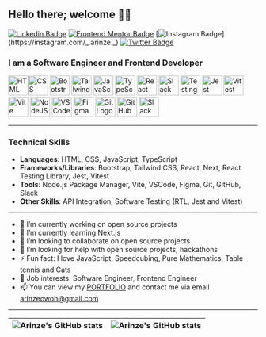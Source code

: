 ## Hello there; welcome 👋🏾

[![Linkedin Badge](https://img.shields.io/badge/-dennings_owoh-blue?style=for-the-badge&logo=Linkedin&logoColor=white&link=https://www.linkedin.com/in/dennings-owoh)](https://www.linkedin.com/in/dennings-owoh) [![Frontend Mentor Badge](https://img.shields.io/badge/-@ArinzeGit-blue?style=for-the-badge&logo=FrontendMentor&logoColor=white&link=https://www.frontendmentor.io/profile/ArinzeGit)](https://www.frontendmentor.io/profile/ArinzeGit) [![Instagram Badge](https://img.shields.io/badge/-@\_.arinze.\_-E4405F?style=for-the-badge&logo=instagram&logoColor=white&link=https://instagram.com/_.arinze._)](https://instagram.com/_.arinze._) [![Twitter Badge](https://img.shields.io/badge/-@Arinze98433402-1DA1F2?style=for-the-badge&logo=X&logoColor=white)](https://twitter.com/Arinze98433402)

### I am a Software Engineer and Frontend Developer

<img src="https://cdn.jsdelivr.net/gh/devicons/devicon@latest/icons/html5/html5-original-wordmark.svg" alt="HTML Logo" width='40' height='40' /><img src="https://cdn.jsdelivr.net/gh/devicons/devicon@latest/icons/css3/css3-original-wordmark.svg" alt="CSS Logo" width='40' height='40' />
<img src="https://cdn.jsdelivr.net/gh/devicons/devicon@latest/icons/bootstrap/bootstrap-original.svg" alt="Bootstrap Logo" width='40' height='40'/>
<img src="https://cdn.jsdelivr.net/gh/devicons/devicon@latest/icons/tailwindcss/tailwindcss-original.svg" alt="Tailwind CSS Logo" width='40' height='40'/>
<img src="https://cdn.jsdelivr.net/gh/devicons/devicon@latest/icons/javascript/javascript-original.svg" alt="JavaScript Logo" width='40' height='40'/>
<img src="https://cdn.jsdelivr.net/gh/devicons/devicon@latest/icons/typescript/typescript-original.svg" alt="TypeScript Logo" width='40' height='40'/>
<img src="https://cdn.jsdelivr.net/gh/devicons/devicon@latest/icons/react/react-original.svg" alt="React Logo" width='40' height='40'/>
<img src="https://cdn.jsdelivr.net/gh/devicons/devicon@latest/icons/nextjs/nextjs-original-wordmark.svg" alt="Slack Logo" width='40' height='40'/>
<img src="https://testing-library.com/img/octopus-64x64.png" alt="Testing Library Logo" width='40' height='40'/>
<img src="https://cdn.jsdelivr.net/gh/devicons/devicon@latest/icons/jest/jest-plain.svg" alt="Jest Logo" width='40' height='40'/>
<img src="https://cdn.jsdelivr.net/gh/devicons/devicon@latest/icons/vitest/vitest-original.svg" alt="Vitest Logo" width='40' height='40'/>
<img src="https://cdn.jsdelivr.net/gh/devicons/devicon@latest/icons/vitejs/vitejs-original.svg" alt="Vite Logo" width='40' height='40'/>
<img src="https://cdn.jsdelivr.net/gh/devicons/devicon@latest/icons/npm/npm-original-wordmark.svg" alt="NodeJS Logo" width='40' height='40'/>
<img src="https://cdn.jsdelivr.net/gh/devicons/devicon@latest/icons/vscode/vscode-original.svg" alt="VSCode Logo" width='40' height='40'/>
<img src="https://cdn.jsdelivr.net/gh/devicons/devicon@latest/icons/figma/figma-original.svg" alt="Figma Logo" width='40' height='40'/>
<img src="https://cdn.jsdelivr.net/gh/devicons/devicon@latest/icons/git/git-original.svg" alt="Git Logo" width='40' height='40'/>
<img src="https://cdn.jsdelivr.net/gh/devicons/devicon@latest/icons/github/github-original.svg" alt="GitHub Logo" width='40' height='40'/>
<img src="https://cdn.jsdelivr.net/gh/devicons/devicon@latest/icons/slack/slack-original.svg" alt="Slack Logo" width='40' height='40'/>


---

### Technical Skills
- **Languages**: HTML, CSS, JavaScript, TypeScript
- **Frameworks/Libraries**: Bootstrap, Tailwind CSS, React, Next, React Testing Library, Jest, Vitest 
- **Tools**: Node.js Package Manager, Vite, VSCode, Figma, Git, GitHub, Slack
- **Other Skills**: API Integration, Software Testing (RTL, Jest and Vitest)

---

- 🔭 I’m currently working on open source projects
- 🌱 I’m currently learning Next.js
- 👯 I’m looking to collaborate on open source projects
- 🤔 I’m looking for help with open source projects, hackathons
- ⚡ Fun fact: I love JavaScript, Speedcubing, Pure Mathematics, Table tennis and Cats
- 💼 Job interests: Software Engineer, Frontend Engineer
- 📫 You can view my [PORTFOLIO](https://github.com/ArinzeGit/Arinze-Owoh-Portfolio) and contact me via email arinzeowoh@gmail.com

---

| <img align="center" src="https://github-readme-stats.vercel.app/api?username=ArinzeGit&show_icons=true&hide_border=true" alt="Arinze's GitHub stats" /> | <img align="center" src="https://github-readme-stats.vercel.app/api/top-langs/?username=ArinzeGit&layout=compact&hide_border=true" alt="Arinze's GitHub stats" /> |
| ------------- | ------------- |
